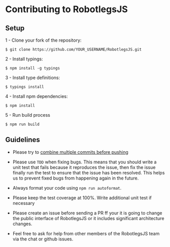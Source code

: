 # Contributing to RobotlegsJS

## Setup

1 - Clone your fork of the repository:
```
$ git clone https://github.com/YOUR_USERNAME/RobotlegsJS.git
```

2 - Install typings:
```
$ npm install -g typings
```

3 - Install type definitions:
```
$ typings install
```

4 - Install npm dependencies:
```
$ npm install
```

5 - Run build process
```
$ npm run build
```

## Guidelines

- Please try to [combine multiple commits before
pushing](http://stackoverflow.com/questions/6934752/combining-multiple-commits-before-pushing-in-git)

- Please use `TDD` when fixing bugs. This means that you should write a unit
test that fails because it reproduces the issue, then fix the issue finally run
the test to ensure that the issue has been resolved. This helps us to prevent
fixed bugs from happening again in the future.
- Always format your code using `npm run autoformat`.
- Please keep the test coverage at 100%. Write additional unit test if
necessary
-  Please create an issue before sending a PR ff your it is going to change the
public interface of RobotlegsJS or it includes significant architecture
changes.
- Feel free to ask for help from other members of the RobotlegsJS team via the
chat or github issues.
